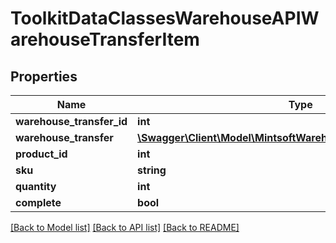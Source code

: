 # ToolkitDataClassesWarehouseAPIWarehouseTransferItem

## Properties
Name | Type | Description | Notes
------------ | ------------- | ------------- | -------------
**warehouse_transfer_id** | **int** |  | [optional] 
**warehouse_transfer** | [**\Swagger\Client\Model\MintsoftWarehouseAPIWarehouseTransfer**](ToolkitDataClassesWarehouseAPIWarehouseTransfer.md) |  | [optional] 
**product_id** | **int** |  | [optional] 
**sku** | **string** |  | [optional] 
**quantity** | **int** |  | [optional] 
**complete** | **bool** |  | [optional] 

[[Back to Model list]](../README.md#documentation-for-models) [[Back to API list]](../README.md#documentation-for-api-endpoints) [[Back to README]](../README.md)



